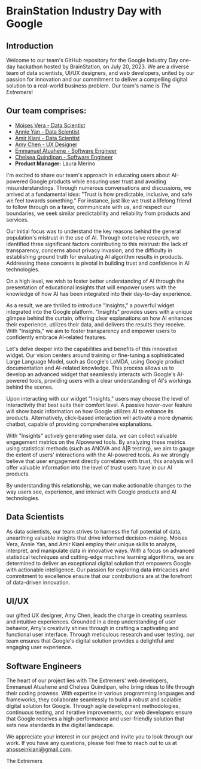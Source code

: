 # BrainStation Industry Day with Google

## Introduction
Welcome to our team's GitHub repository for the Google Industry Day one-day hackathon hosted by BrainStation, on July 20, 2023. We are a diverse team of data scientists, UI/UX designers, and web developers, united by our passion for innovation and our commitment to deliver a compelling digital solution to a real-world business problem. Our team's name is *The Extremers*!

## Our team comprises:

- [Moises Vera - Data Scientist](https://www.linkedin.com/in/moisessosav/)
- [Annie Yan - Data Scientist](https://www.linkedin.com/in/annie-yq-yan/)
- [Amir Kiani - Data Scientist](https://www.linkedin.com/in/amirhossein-kiani/)
- [Amy Chen - UX Designer](https://www.linkedin.com/in/amy-xianwen-chen/)
- [Emmanuel Atuahene - Software Engineer](https://www.linkedin.com/in/eatuahene/)
- [Chelsea Quindipan - Software Engineer](https://www.linkedin.com/in/chelsea-quindipan/)
- **Product Manager:** Laura Merino

I'm excited to share our team's approach in educating users about AI-powered Google products while
ensuring user trust and avoiding misunderstandings. Through numerous conversations and discussions,
we arrived at a fundamental idea: "Trust is how predictable, inclusive, and safe we feel towards
something." For instance, just like we trust a lifelong friend to follow through on a favor, communicate
with us, and respect our boundaries, we seek similar predictability and reliability from products and
services.

Our initial focus was to understand the key reasons behind the general population's mistrust in the use
of AI. Through extensive research, we identified three significant factors contributing to this mistrust:
the lack of transparency, concerns about privacy invasion, and the difficulty in establishing ground truth
for evaluating AI algorithm results in products. Addressing these concerns is pivotal in building trust and
confidence in AI technologies.

On a high level, we wish to foster better understanding of AI through the presentation of educational
insights that will empower users with the knowledge of how AI has been integrated into their day-to-day
experience.

As a result, we are thrilled to introduce "Insights," a powerful widget integrated into the Google
platform. "Insights" provides users with a unique glimpse behind the curtain, offering clear explanations
on how AI enhances their experience, utilizes their data, and delivers the results they receive. With
"Insights," we aim to foster transparency and empower users to confidently embrace AI-related
features.

Let's delve deeper into the capabilities and benefits of this innovative widget.
Our vision centers around training or fine-tuning a sophisticated Large Language Model, such as
Google's LaMDA, using Google product documentation and AI-related knowledge. This process allows us
to develop an advanced widget that seamlessly interacts with Google's AI-powered tools, providing
users with a clear understanding of AI's workings behind the scenes.

Upon interacting with our widget "Insights," users may choose the level of interactivity that best suits
their comfort level. A passive hover-over feature will show basic information on how Google utilizes AI
to enhance its products. Alternatively, click-based interaction will activate a more dynamic chatbot,
capable of providing comprehensive explanations.

With "Insights" actively generating user data, we can collect valuable engagement metrics on the AIpowered tools. By analyzing these metrics using statistical methods (such as ANOVA and A|B testing), we aim to gauge the extent of users' interactions with the AI-powered tools. As we strongly believe that
user engagement directly correlates with trust, this analysis will offer valuable information into the level
of trust users have in our AI products.

By understanding this relationship, we can make actionable changes to the way users see, experience, and interact with Google products and AI technologies.

## Data Scientists
As data scientists, our team strives to harness the full potential of data, unearthing valuable insights that drive informed decision-making. Moises Vera, Annie Yan, and Amir Kiani employ their unique skills to analyze, interpret, and manipulate data in innovative ways. With a focus on advanced statistical techniques and cutting-edge machine learning algorithms, we are determined to deliver an exceptional digital solution that empowers Google with actionable intelligence. Our passion for exploring data intricacies and commitment to excellence ensure that our contributions are at the forefront of data-driven innovation.

## UI/UX
our gifted UX designer, Amy Chen, leads the charge in creating seamless and intuitive experiences. Grounded in a deep understanding of user behavior, Amy's creativity shines through in crafting a captivating and functional user interface. Through meticulous research and user testing, our team ensures that Google's digital solution provides a delightful and engaging user experience.


## Software Engineers
The heart of our project lies with The Extremers' web developers, Emmanuel Atuahene and Chelsea Quindipan, who bring ideas to life through their coding prowess. With expertise in various programming languages and frameworks, they collaborate seamlessly to build a robust and scalable digital solution for Google. Through agile development methodologies, continuous testing, and iterative improvements, our web developers ensure that Google receives a high-performance and user-friendly solution that sets new standards in the digital landscape.

We appreciate your interest in our project and invite you to look through our work. If you have any questions, please feel free to reach out to us at ahosseinkiani@gmail.com.

The Extremers
